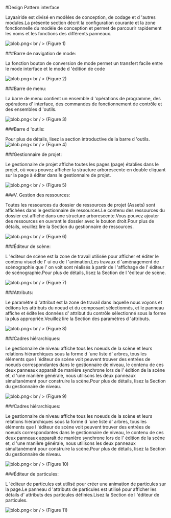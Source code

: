 #Design Pattern interface

Layaairide est divisé en modèles de conception, de codage et d 'autres modules.La présente section décrit la configuration courante et la zone fonctionnelle du modèle de conception et permet de parcourir rapidement les noms et les fonctions des différents panneaux.

​![blob.png](img/1.png)< br / >
(Figure 1)



###Barre de navigation de mode:

La fonction bouton de conversion de mode permet un transfert facile entre le mode interface et le mode d 'édition de code

​![blob.png](img/2.png)< br / >
(Figure 2)



###Barre de menu:

La barre de menu contient un ensemble d 'opérations de programme, des opérations d' interface, des commandes de fonctionnement de contrôle et des ensembles d 'outils.

​![blob.png](img/3.png)< br / >
(Figure 3)



 



###Barre d 'outils:

Pour plus de détails, lisez la section introductive de la barre d 'outils.
​![blob.png](img/4.png)< br / >
(Figure 4)



###Gestionnaire de projet:

Le gestionnaire de projet affiche toutes les pages (page) établies dans le projet, où vous pouvez afficher la structure arborescente en double cliquant sur la page à éditer dans le gestionnaire de projet.

​![blob.png](img/5.png)< br / >
(Figure 5)



 



###V. Gestion des ressources:

Toutes les ressources du dossier de ressources de projet (Assets) sont affichées dans le gestionnaire de ressources.Le contenu des ressources du dossier est affiché dans une structure arborescente.Vous pouvez ajouter des ressources en ouvrant le dossier avec le bouton droit.Pour plus de détails, veuillez lire la Section du gestionnaire de ressources.

​![blob.png](img/6.png)< br / >
(Figure 6)



 



###Éditeur de scène:

L 'éditeur de scène est la zone de travail utilisée pour afficher et éditer le contenu visuel de l' ui ou de l 'animation.Les travaux d 'aménagement de scénographie que l' on voit sont réalisés à partir de l 'affichage de l' éditeur de scénographie.Pour plus de détails, lisez la Section de l 'éditeur de scène.

​![blob.png](img/7.png)< br / >
(Figure 7)



 



###Attributs:

Le paramètre d 'attribut est la zone de travail dans laquelle nous voyons et éditons les attributs du noeud et du composant sélectionnés, et le panneau affiche et édite les données d' attribut du contrôle sélectionné sous la forme la plus appropriée.Veuillez lire la Section des paramètres d 'attributs.

​![blob.png](img/8.png)< br / >
(Figure 8)



  



###Cadres hiérarchiques:

Le gestionnaire de niveau affiche tous les noeuds de la scène et leurs relations hiérarchiques sous la forme d 'une liste d' arbres, tous les éléments que l 'éditeur de scène voit peuvent trouver des entrées de noeuds correspondantes dans le gestionnaire de niveau, le contenu de ces deux panneaux apparaît de manière synchrone lors de l' édition de la scène et, d 'une manière générale, nous utilisons les deux panneaux simultanément pour construire la scène.Pour plus de détails, lisez la Section du gestionnaire de niveau.

​![blob.png](img/9.png)< br / >
(Figure 9)



###Cadres hiérarchiques:

Le gestionnaire de niveau affiche tous les noeuds de la scène et leurs relations hiérarchiques sous la forme d 'une liste d' arbres, tous les éléments que l 'éditeur de scène voit peuvent trouver des entrées de noeuds correspondantes dans le gestionnaire de niveau, le contenu de ces deux panneaux apparaît de manière synchrone lors de l' édition de la scène et, d 'une manière générale, nous utilisons les deux panneaux simultanément pour construire la scène.Pour plus de détails, lisez la Section du gestionnaire de niveau.

​![blob.png](img/10.png)< br / >
(Figure 10)



###Éditeur de particules:

L 'éditeur de particules est utilisé pour créer une animation de particules sur la page.Le panneau d 'attributs de particules est utilisé pour afficher les détails d' attributs des particules définies.Lisez la Section de l 'éditeur de particules.

​![blob.png](img/11.gif)< br / >
(Figure 11)